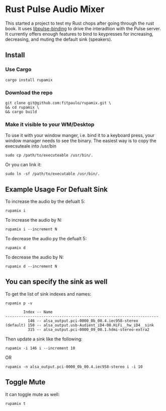 # Rust Pulse Audio Mixer

This started a project to test my Rust chops after going through the rust book. It uses [libpulse-binding](https://github.com/jnqnfe/pulse-binding-rust)
to drive the interadtion with the Pulse server. It currently offers enough features to bind to keypresses
for increasing, decreasing, and muting the default sink (speakers).

## Install
### Use Cargo

    cargo install rupamix

### Download the repo

    git clone git@github.com:fitpaulo/rupamix.git \
    && cd rupamix \
    && cargo build
    
### Make it visible to your WM/Desktop
To use it with your window manger, i.e. bind it to a keyboard press, your window manager needs to see the binary.
The easiest way is to copy the execsuteale into /usr/bin

    sudo cp /path/to/executeable /usr/bin/.

Or you can link it:

    sudo ln -sf /path/to/executable /usr/bin/.
## Example Usage For Defualt Sink
To increase the audio by the defualt 5:
    
    rupamix i
    
To increase the audio by N:
    
    rupamix i --increment N

To decrease the audio py the defualt 5:
    
    rupamix d
    
To decrease the audio by N:
    
    rupamix d --increment N

## You can specify the sink as well
To get the list of sink indexes and names:
    
    rupamix p -v

            Index -- Name                                             
    --------------------------------------------------------------------
              146 -- alsa_output.pci-0000_0b_00.4.iec958-stereo       
    (default) 150 -- alsa_output.usb-Audient_iD4-00.HiFi__hw_iD4__sink
              315 -- alsa_output.pci-0000_09_00.1.hdmi-stereo-extra2  

Then update a sink like the following:

    rupamix -i 146 i --increment 10

OR

    rupamix -n alsa_output.pci-0000_0b_00.4.iec958-stereo i -i 10

## Toggle Mute
It can toggle mute as well: 
    
    rupamix t


